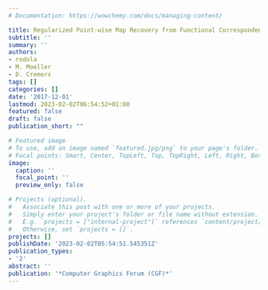 ```yaml
---
# Documentation: https://wowchemy.com/docs/managing-content/

title: Regularized Point-wise Map Recovery from Functional Correspondence
subtitle: ''
summary: ''
authors:
- rodola
- M. Moeller
- D. Cremers
tags: []
categories: []
date: '2017-12-01'
lastmod: 2023-02-02T06:54:52+01:00
featured: false
draft: false
publication_short: ""

# Featured image
# To use, add an image named `featured.jpg/png` to your page's folder.
# Focal points: Smart, Center, TopLeft, Top, TopRight, Left, Right, BottomLeft, Bottom, BottomRight.
image:
  caption: ''
  focal_point: ''
  preview_only: false

# Projects (optional).
#   Associate this post with one or more of your projects.
#   Simply enter your project's folder or file name without extension.
#   E.g. `projects = ["internal-project"]` references `content/project/deep-learning/index.md`.
#   Otherwise, set `projects = []`.
projects: []
publishDate: '2023-02-02T05:54:51.545351Z'
publication_types:
- '2'
abstract: ''
publication: '*Computer Graphics Forum (CGF)*'
---
```

